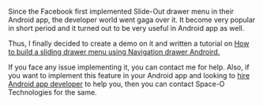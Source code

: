 Since the Facebook first implemented Slide-Out drawer menu in their Android app, the developer world went gaga over it. It become very popular in short period and it turned out to be very useful in Android app as well.


Thus, I finally decided to create a demo on it and written a tutorial on [How to build a sliding drawer menu using Navigation drawer Androird.](https://www.spaceotechnologies.com/build-sliding-navigation-drawer-android/)


If you face any issue implementing it, you can contact me for help. Also, if you want to implement this feature in your Android app and looking to [hire Android app developer](http://www.spaceotechnologies.com/hire-android-developer/) to help you, then you can contact Space-O Technologies for the same.
